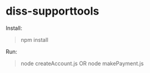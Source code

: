 # diss-supporttools

Install:
> npm install


Run:
> node createAccount.js
OR
> node makePayment.js
